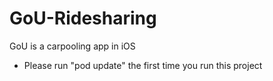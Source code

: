 # GoU-Ridesharing
GoU is a carpooling app in iOS

* Please run "pod update" the first time you run this project

